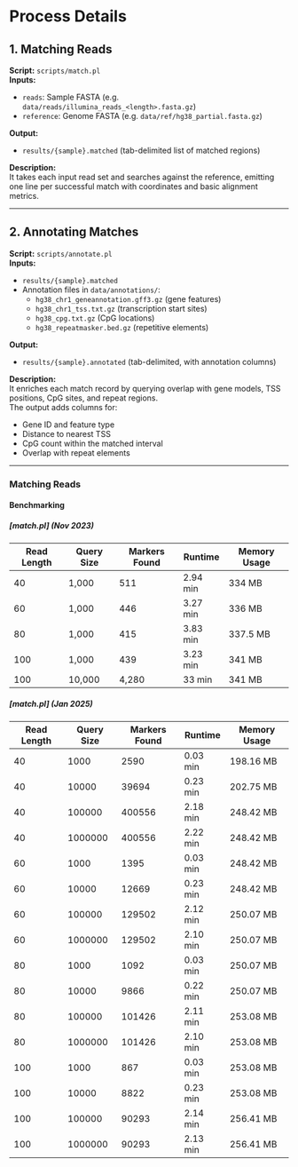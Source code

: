 # Process Details

## 1. Matching Reads

**Script:** `scripts/match.pl`  
**Inputs:**  
- `reads`: Sample FASTA (e.g. `data/reads/illumina_reads_<length>.fasta.gz`)  
- `reference`: Genome FASTA (e.g. `data/ref/hg38_partial.fasta.gz`)  

**Output:**  
- `results/{sample}.matched` (tab-delimited list of matched regions)

**Description:**  
It takes each input read set and searches against the reference, emitting one line per successful match with coordinates and basic alignment metrics.

---

## 2. Annotating Matches

**Script:** `scripts/annotate.pl`  
**Inputs:**  
- `results/{sample}.matched`  
- Annotation files in `data/annotations/`:
  - `hg38_chr1_geneannotation.gff3.gz` (gene features)
  - `hg38_chr1_tss.txt.gz` (transcription start sites)
  - `hg38_cpg.txt.gz` (CpG locations)
  - `hg38_repeatmasker.bed.gz` (repetitive elements)

**Output:**  
- `results/{sample}.annotated` (tab-delimited, with annotation columns)

**Description:**  
It enriches each match record by querying overlap with gene models, TSS positions, CpG sites, and repeat regions.  
The output adds columns for: 

- Gene ID and feature type  
- Distance to nearest TSS  
- CpG count within the matched interval  
- Overlap with repeat elements  

--- 
 
### Matching Reads 
#### Benchmarking  

##### [match.pl] (Nov 2023) 

| Read Length | Query Size | Markers Found | Runtime  | Memory Usage |
|-------------|------------|---------------|----------|--------------|
| 40          | 1,000      | 511           | 2.94 min | 334 MB       |
| 60          | 1,000      | 446           | 3.27 min | 336 MB       |
| 80          | 1,000      | 415           | 3.83 min | 337.5 MB     |
| 100         | 1,000      | 439           | 3.23 min | 341 MB       |
| 100         | 10,000     | 4,280         | 33 min   | 341 MB       | 

##### [match.pl] (Jan 2025) 

| Read Length | Query Size | Markers Found | Runtime  | Memory Usage |
|-------------|------------|---------------|----------|--------------|
| 40 | 1000 | 2590 | 0.03 min | 198.16 MB |
| 40 | 10000 | 39694 | 0.23 min | 202.75 MB |
| 40 | 100000 | 400556 | 2.18 min | 248.42 MB |
| 40 | 1000000 | 400556 | 2.22 min | 248.42 MB |
| 60 | 1000 | 1395 | 0.03 min | 248.42 MB |
| 60 | 10000 | 12669 | 0.23 min | 248.42 MB |
| 60 | 100000 | 129502 | 2.12 min | 250.07 MB |
| 60 | 1000000 | 129502 | 2.10 min | 250.07 MB |
| 80 | 1000 | 1092 | 0.03 min | 250.07 MB |
| 80 | 10000 | 9866 | 0.22 min | 250.07 MB |
| 80 | 100000 | 101426 | 2.11 min | 253.08 MB |
| 80 | 1000000 | 101426 | 2.10 min | 253.08 MB |
| 100 | 1000 | 867 | 0.03 min | 253.08 MB |
| 100 | 10000 | 8822 | 0.23 min | 253.08 MB |
| 100 | 100000 | 90293 | 2.14 min | 256.41 MB |
| 100 | 1000000 | 90293 | 2.13 min | 256.41 MB |
